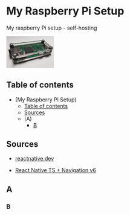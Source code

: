 # My Raspberry Pi Setup
My raspberry Pi setup - self-hosting

<img src="./raspberrypi.webp" width="25%" alt="webp raspberry pi picture">

## Table of contents

- [My Raspberry Pi Setup)
  - [Table of contents](#table-of-contents)
  - [Sources](#sources)
  - [A)
    - [B](#B)

## Sources

- [reactnative.dev](https://reactnative.dev/docs/environment-setup)

- [React Native TS + Navigation v6](https://youtu.be/UzMbu3XKEoM)

## A

### B
